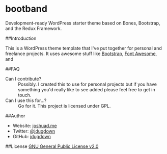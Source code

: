 bootband
========

Development-ready WordPress starter theme based on Bones, Bootstrap, and the Redux Framework.

##Introduction

This is a WordPress theme template that I've put together for personal and freelance projects. It uses awesome stuff like [Bootstrap](https://github.com/twbs/bootstrap), [Font Awesome](https://github.com/FortAwesome/Font-Awesome), and 

##FAQ
<dl>
	<dt>Can I contribute?</dt>
	<dd>Possibly. I created this to use for personal projects but if you have something you'd really like to see added please feel free to get in touch.</dd>
	<dt>Can I use this for...?</dt>
	<dd>Go for it. This project is licensed under GPL.</dd>
</dl>

##Author
- Website: [joshuad.me](http://joshuad.me/)
- Twitter: [@jdugdown](http://twitter.com/jdugdown)
- GitHub: [jdugdown](https://github.com/jdugdown)

##License
[GNU General Public License v2.0](http://www.gnu.org/licenses/gpl-2.0.txt)